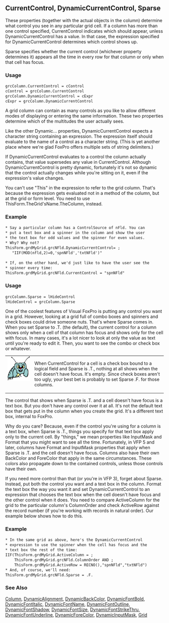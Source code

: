 ## CurrentControl, DynamicCurrentControl, Sparse

These properties (together with the actual objects in the column) determine what control you see in any particular grid cell. If a column has more than one control specified, CurrentControl indicates which should appear, unless DynamicCurrentControl has a value. In that case, the expression specified for DynamicCurrentControl determines which control shows up. 

Sparse specifies whether the current control (whichever property determines it) appears all the time in every row for that column or only when that cell has focus.

### Usage

```foxpro
grcColumn.CurrentControl = cControl
cControl = grcColumn.CurrentControl
grcColumn.DynamicCurrentControl = cExpr
cExpr = grcColumn.DynamicCurrentControl
```

A grid column can contain as many controls as you like to allow different modes of displaying or entering the same information. These two properties determine which of the multitudes the user actually sees. 

Like the other Dynamic... properties, DynamicCurrentControl expects a character string containing an expression. The expression itself should evaluate to the name of a control as a character string. (This is yet another place where we're glad FoxPro offers multiple sets of string delimiters.)

If DynamicCurrentControl evaluates to a control the column actually contains, that value supersedes any value in CurrentControl. Although DynamicCurrentControl is pretty dynamic, fortunately it's not so dynamic that the control actually changes while you're sitting on it, even if the expression's value changes.

You can't use "This" in the expression to refer to the grid column. That's because the expression gets evaluated not in a method of the column, but at the grid or form level. You need to use ThisForm.TheGrid'sName.TheColumn, instead.

### Example

```foxpro
* Say a particular column has a ControlSource of nFld. You can
* put a text box and a spinner in the column and show the user
* the text box for odd values and the spinner for even values.
* Why? Why not?
ThisForm.grdMyGrid.grcNFld.DynamicCurrentControl= ;
   "IIF(MOD(nfld,2)=0,'spnNFld','txtNFld')"

* If, on the other hand, we'd just like to have the user see the
* spinner every time:
ThisForm.grdMyGrid.grcNFld.CurrentControl = "spnNFld"
```
### Usage

```foxpro
grcColumn.Sparse = lHideControl
lHideControl = grcColumn.Sparse
```

One of the coolest features of Visual FoxPro is putting any control you want in a grid. However, looking at a grid full of combo boxes and spinners and check boxes could drive someone nuts. That's where Sparse comes in. When you set Sparse to .T. (the default), the current control for a column shows only when a cell of that column has focus and shows only for the cell with focus. In many cases, it's a lot nicer to look at only the value as text until you're ready to edit it. Then, you want to see the combo or check box or whatever.  

<table border=0 cellspacing=0 cellpadding=0 width=100%>
<tr>
  <td width=17% valign=top>
<img width=95 height=78 src="bug.gif"></p>
  </td>
  <td width=83%>
  <p>When CurrentControl for a cell is a check box bound to a logical field and Sparse is .T., nothing at all shows when the cell doesn't have focus. It's empty. Since check boxes aren't too ugly, your best bet is probably to set Sparse .F. for those columns.</p>
  </td>
 </tr>
</table>

The control that shows when Sparse is .T. and a cell doesn't have focus is a text box. But you don't have any control over it at all. It's not the default text box that gets put in the column when you create the grid. It's a different text box, internal to FoxPro.

Why do you care? Because, even if the control you're using for a column is a text box, when Sparse is .T., things you specify for that text box apply only to the current cell. By "things," we mean properties like InputMask and Format that you might want to see all the time. Fortunately, in VFP 5 and later, columns have Format and InputMask properties that apply when Sparse is .T. and the cell doesn't have focus. Columns also have their own BackColor and ForeColor that apply in the same circumstances. These colors also propagate down to the contained controls, unless those controls have their own.

If you need more control than that (or you're in VFP 3), forget about Sparse. Instead, put both the control you want and a text box in the column. Format the text box the way you want it and set DynamicCurrentControl to an expression that chooses the text box when the cell doesn't have focus and the other control when it does. You need to compare ActiveColumn for the grid to the particular column's ColumnOrder and check ActiveRow against the record number (if you're working with records in natural order). Our example below shows how to do this.

### Example

```foxpro
* In the same grid as above, here's the DynamicCurrentControl
* expression to use the spinner when the cell has focus and the
* text box the rest of the time:
IIF(ThisForm.grdMyGrid.ActiveColumn = ;
    ThisForm.grdMyGrid.grcNFld.ColumnOrder AND ;
    ThisForm.grdMyGrid.ActiveRow = RECNO(),"spnNFld","txtNFld")
* And, of course, we'll need:
ThisForm.grdMyGrid.grcNFld.Sparse = .F.
```
### See Also

[Column](s4g488.md), [DynamicAlignment](s4g553.md), [DynamicBackColor](s4g358.md), [DynamicFontBold](s4g359.md), [DynamicFontItalic](s4g359.md), [DynamicFontName](s4g359.md), [DynamicFontOutline](s4g359.md), [DynamicFontShadow](s4g359.md), [DynamicFontSize](s4g359.md), [DynamicFontStrikeThru](s4g359.md), [DynamicFontUnderline](s4g359.md), [DynamicForeColor](s4g358.md), [DynamicInputMask](s4g694.md), [Grid](s4g488.md)